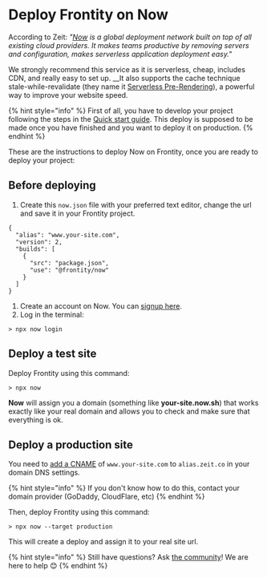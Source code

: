 # Deploy Frontity on Now

According to Zeit: _"_[_Now_](https://zeit.co/now) _is a global deployment network built on top of all existing cloud providers. It makes teams productive by removing servers and configuration, makes serverless application deployment easy."_

We strongly recommend this service as it is serverless, cheap, includes CDN, and really easy to set up. \_\_It also supports the cache technique stale-while-revalidate \(they name it [Serverless Pre-Rendering](https://zeit.co/blog/serverless-pre-rendering)\), a powerful way to improve your website speed.

{% hint style="info" %}
First of all, you have to develop your project following the steps in the [Quick start guide](../getting-started/quick-start-guide.md). This deploy is supposed to be made once you have finished and you want to deploy it on production.
{% endhint %}

These are the instructions to deploy Now on Frontity, once you are ready to deploy your project:

## Before deploying

1. Create this `now.json` file with your preferred text editor, change the url and save it in your Frontity project.

```text
{
  "alias": "www.your-site.com",
  "version": 2,
  "builds": [
    {
      "src": "package.json",
      "use": "@frontity/now"
    }
  ]
}
```

1. Create an account on Now. You can [signup here](https://zeit.co/signup).
2. Log in the terminal:

```text
> npx now login
```

## Deploy a test site

Deploy Frontity using this command:

```text
> npx now
```

**Now** will assign you a domain \(something like **your-site.now.sh**\) that works exactly like your real domain and allows you to check and make sure that everything is ok.

## Deploy a production site

You need to [add a CNAME](https://zeit.co/docs/v2/custom-domains/#option-2:-using-external-nameservers) of `www.your-site.com` to `alias.zeit.co` in your domain DNS settings.

{% hint style="info" %}
If you don't know how to do this, contact your domain provider \(GoDaddy, CloudFlare, etc\)
{% endhint %}

Then, deploy Frontity using this command:

```text
> npx now --target production
```

This will create a deploy and assign it to your real site url.

{% hint style="info" %}
Still have questions? Ask [the community](https://community.frontity.org/)! We are here to help 😊
{% endhint %}

